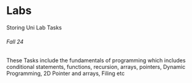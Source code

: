 # Labs
Storing Uni Lab Tasks
<h6>Fall 24</h6>
<p>These Tasks include the fundamentals of programming which includes conditional statements, functions, recursion, arrays, pointers, Dynamic Programming, 2D Pointer and arrays, Filing etc</p>
